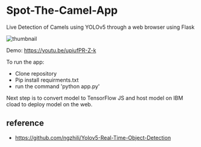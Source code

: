 # Spot-The-Camel-App
Live Detection of Camels using YOLOv5 through a web browser using Flask


![thumbnail](https://user-images.githubusercontent.com/93127443/200124680-aa3d3856-0e9e-44e1-bbfa-87bb9d9c807a.png)

Demo: https://youtu.be/upiufPR-Z-k

To run the app:

- Clone repository
- Pip install requirments.txt
- run the command 'python app.py' 

Next step is to convert model to TensorFlow JS and host model on IBM cload to deploy model on the web.


## reference
- https://github.com/ngzhili/Yolov5-Real-Time-Object-Detection
